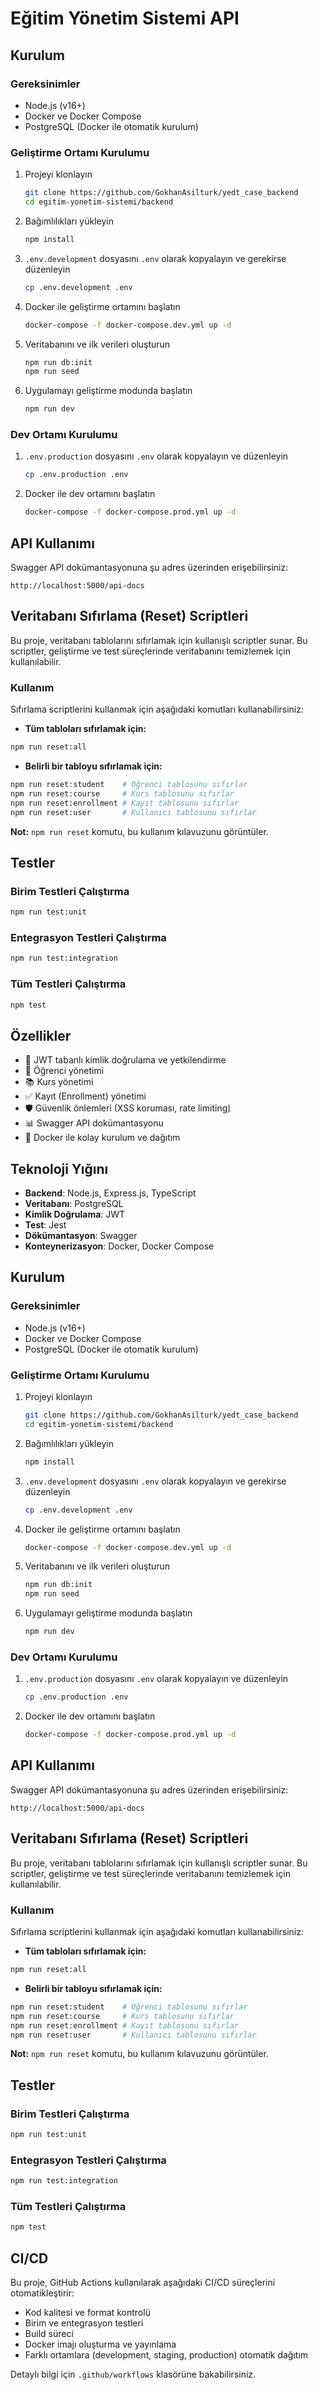 # Eğitim Yönetim Sistemi API

## Kurulum

### Gereksinimler

- Node.js (v16+)
- Docker ve Docker Compose
- PostgreSQL (Docker ile otomatik kurulum)

### Geliştirme Ortamı Kurulumu

1. Projeyi klonlayın
   ```bash
   git clone https://github.com/GokhanAsilturk/yedt_case_backend
   cd egitim-yonetim-sistemi/backend
   ```

2. Bağımlılıkları yükleyin
   ```bash
   npm install
   ```

3. `.env.development` dosyasını `.env` olarak kopyalayın ve gerekirse düzenleyin
   ```bash
   cp .env.development .env
   ```

4. Docker ile geliştirme ortamını başlatın
   ```bash
   docker-compose -f docker-compose.dev.yml up -d
   ```

5. Veritabanını ve ilk verileri oluşturun
   ```bash
   npm run db:init
   npm run seed
   ```

6. Uygulamayı geliştirme modunda başlatın
   ```bash
   npm run dev
   ```

### Dev Ortamı Kurulumu

1. `.env.production` dosyasını `.env` olarak kopyalayın ve düzenleyin
   ```bash
   cp .env.production .env
   ```

2. Docker ile dev ortamını başlatın
   ```bash
   docker-compose -f docker-compose.prod.yml up -d
   ```

## API Kullanımı

Swagger API dokümantasyonuna şu adres üzerinden erişebilirsiniz:
```
http://localhost:5000/api-docs
```

## Veritabanı Sıfırlama (Reset) Scriptleri

Bu proje, veritabanı tablolarını sıfırlamak için kullanışlı scriptler sunar. Bu scriptler, geliştirme ve test süreçlerinde veritabanını temizlemek için kullanılabilir.

### Kullanım

Sıfırlama scriptlerini kullanmak için aşağıdaki komutları kullanabilirsiniz:

- **Tüm tabloları sıfırlamak için:**
```bash
npm run reset:all
```
- **Belirli bir tabloyu sıfırlamak için:**
```bash
npm run reset:student    # Öğrenci tablosunu sıfırlar
npm run reset:course     # Kurs tablosunu sıfırlar
npm run reset:enrollment # Kayıt tablosunu sıfırlar
npm run reset:user       # Kullanıcı tablosunu sıfırlar
```

**Not:** `npm run reset` komutu, bu kullanım kılavuzunu görüntüler.

## Testler

### Birim Testleri Çalıştırma
```bash
npm run test:unit
```

### Entegrasyon Testleri Çalıştırma
```bash
npm run test:integration
```

### Tüm Testleri Çalıştırma
```bash
npm test
```


## Özellikler

- 🔐 JWT tabanlı kimlik doğrulama ve yetkilendirme
- 👥 Öğrenci yönetimi
- 📚 Kurs yönetimi
- ✅ Kayıt (Enrollment) yönetimi
- 🛡️ Güvenlik önlemleri (XSS koruması, rate limiting)
- 📊 Swagger API dokümantasyonu
- 🐳 Docker ile kolay kurulum ve dağıtım

## Teknoloji Yığını

- **Backend**: Node.js, Express.js, TypeScript
- **Veritabanı**: PostgreSQL
- **Kimlik Doğrulama**: JWT
- **Test**: Jest
- **Dökümantasyon**: Swagger
- **Konteynerizasyon**: Docker, Docker Compose

## Kurulum

### Gereksinimler

- Node.js (v16+)
- Docker ve Docker Compose
- PostgreSQL (Docker ile otomatik kurulum)

### Geliştirme Ortamı Kurulumu

1. Projeyi klonlayın
   ```bash
   git clone https://github.com/GokhanAsilturk/yedt_case_backend
   cd egitim-yonetim-sistemi/backend
   ```

2. Bağımlılıkları yükleyin
   ```bash
   npm install
   ```

3. `.env.development` dosyasını `.env` olarak kopyalayın ve gerekirse düzenleyin
   ```bash
   cp .env.development .env
   ```

4. Docker ile geliştirme ortamını başlatın
   ```bash
   docker-compose -f docker-compose.dev.yml up -d
   ```

5. Veritabanını ve ilk verileri oluşturun
   ```bash
   npm run db:init
   npm run seed
   ```

6. Uygulamayı geliştirme modunda başlatın
   ```bash
   npm run dev
   ```

### Dev Ortamı Kurulumu

1. `.env.production` dosyasını `.env` olarak kopyalayın ve düzenleyin
   ```bash
   cp .env.production .env
   ```

2. Docker ile dev ortamını başlatın
   ```bash
   docker-compose -f docker-compose.prod.yml up -d
   ```

## API Kullanımı

Swagger API dokümantasyonuna şu adres üzerinden erişebilirsiniz:
```
http://localhost:5000/api-docs
```

## Veritabanı Sıfırlama (Reset) Scriptleri

Bu proje, veritabanı tablolarını sıfırlamak için kullanışlı scriptler sunar. Bu scriptler, geliştirme ve test süreçlerinde veritabanını temizlemek için kullanılabilir.

### Kullanım

Sıfırlama scriptlerini kullanmak için aşağıdaki komutları kullanabilirsiniz:

- **Tüm tabloları sıfırlamak için:**
```bash
npm run reset:all
```
- **Belirli bir tabloyu sıfırlamak için:**
```bash
npm run reset:student    # Öğrenci tablosunu sıfırlar
npm run reset:course     # Kurs tablosunu sıfırlar
npm run reset:enrollment # Kayıt tablosunu sıfırlar
npm run reset:user       # Kullanıcı tablosunu sıfırlar
```

**Not:** `npm run reset` komutu, bu kullanım kılavuzunu görüntüler.

## Testler

### Birim Testleri Çalıştırma
```bash
npm run test:unit
```

### Entegrasyon Testleri Çalıştırma
```bash
npm run test:integration
```

### Tüm Testleri Çalıştırma
```bash
npm test
```

## CI/CD

Bu proje, GitHub Actions kullanılarak aşağıdaki CI/CD süreçlerini otomatikleştirir:

- Kod kalitesi ve format kontrolü
- Birim ve entegrasyon testleri
- Build süreci
- Docker imajı oluşturma ve yayınlama
- Farklı ortamlara (development, staging, production) otomatik dağıtım

Detaylı bilgi için `.github/workflows` klasörüne bakabilirsiniz.
